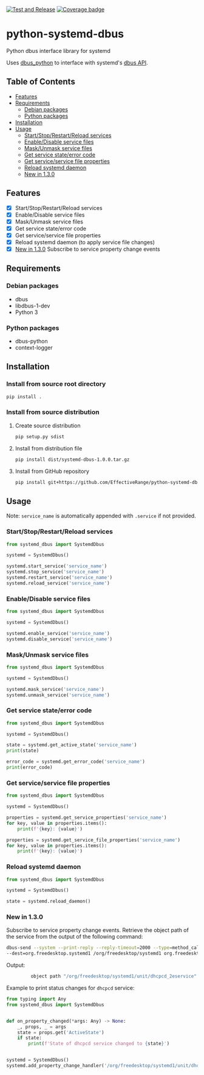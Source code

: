 
[![Test and Release](https://github.com/EffectiveRange/python-systemd-dbus/actions/workflows/test_and_release.yml/badge.svg)](https://github.com/EffectiveRange/python-systemd-dbus/actions/workflows/test_and_release.yml)
[![Coverage badge](https://img.shields.io/endpoint?url=https://raw.githubusercontent.com/EffectiveRange/python-systemd-dbus/python-coverage-comment-action-data/endpoint.json)](https://htmlpreview.github.io/?https://github.com/EffectiveRange/python-systemd-dbus/blob/python-coverage-comment-action-data/htmlcov/index.html)

# python-systemd-dbus

Python dbus interface library for systemd

Uses [dbus_python](https://dbus.freedesktop.org/doc/dbus-python/) to interface with
systemd's [dbus API](https://www.freedesktop.org/software/systemd/man/latest/org.freedesktop.systemd1.html).

## Table of Contents

- [Features](#features)
- [Requirements](#requirements)
    - [Debian packages](#debian-packages)
    - [Python packages](#python-packages)
- [Installation](#installation)
- [Usage](#usage)
    - [Start/Stop/Restart/Reload services](#startstoprestartreload-services)
    - [Enable/Disable service files](#enabledisable-service-files)
    - [Mask/Unmask service files](#maskunmask-service-files)
    - [Get service state/error code](#get-service-stateerror-code)
    - [Get service/service file properties](#get-serviceservice-file-properties)
    - [Reload systemd daemon](#reload-systemd-daemon)
    - [New in 1.3.0](#new-in-130)

## Features

- [x] Start/Stop/Restart/Reload services
- [x] Enable/Disable service files
- [x] Mask/Unmask service files
- [x] Get service state/error code
- [x] Get service/service file properties
- [x] Reload systemd daemon (to apply service file changes)
- [x] [New in 1.3.0](#new-in-130) Subscribe to service property change events

## Requirements

### Debian packages

- dbus
- libdbus-1-dev
- Python 3

### Python packages

- dbus-python
- context-logger

## Installation

### Install from source root directory

```bash
pip install .
```

### Install from source distribution

1. Create source distribution
    ```bash
    pip setup.py sdist
    ```

2. Install from distribution file
    ```bash
    pip install dist/systemd-dbus-1.0.0.tar.gz
    ```

3. Install from GitHub repository
    ```bash
    pip install git+https://github.com/EffectiveRange/python-systemd-dbus.git@latest
    ```

## Usage

Note: `service_name` is automatically appended with `.service` if not provided.

### Start/Stop/Restart/Reload services

```python
from systemd_dbus import SystemdDbus

systemd = SystemdDbus()

systemd.start_service('service_name')
systemd.stop_service('service_name')
systemd.restart_service('service_name')
systemd.reload_service('service_name')
```

### Enable/Disable service files

```python
from systemd_dbus import SystemdDbus

systemd = SystemdDbus()

systemd.enable_service('service_name')
systemd.disable_service('service_name')
```

### Mask/Unmask service files

```python
from systemd_dbus import SystemdDbus

systemd = SystemdDbus()

systemd.mask_service('service_name')
systemd.unmask_service('service_name')
```

### Get service state/error code

```python
from systemd_dbus import SystemdDbus

systemd = SystemdDbus()

state = systemd.get_active_state('service_name')
print(state)

error_code = systemd.get_error_code('service_name')
print(error_code)
```

### Get service/service file properties

```python
from systemd_dbus import SystemdDbus

systemd = SystemdDbus()

properties = systemd.get_service_properties('service_name')
for key, value in properties.items():
    print(f'{key}: {value}')

properties = systemd.get_service_file_properties('service_name')
for key, value in properties.items():
    print(f'{key}: {value}')
```

### Reload systemd daemon

```python
from systemd_dbus import SystemdDbus

systemd = SystemdDbus()

state = systemd.reload_daemon()
```

### New in 1.3.0

Subscribe to service property change events.
Retrieve the object path of the service from the output of the following command:

```bash
dbus-send --system --print-reply --reply-timeout=2000 --type=method_call \
--dest=org.freedesktop.systemd1 /org/freedesktop/systemd1 org.freedesktop.systemd1.Manager.ListUnits | grep dhcpcd_
```

Output:

```bash
         object path "/org/freedesktop/systemd1/unit/dhcpcd_2eservice"
```

Example to print status changes for `dhcpcd` service:

```python
from typing import Any
from systemd_dbus import SystemdDbus


def on_property_changed(*args: Any) -> None:
    _, props, _ = args
    state = props.get('ActiveState')
    if state:
        print(f'State of dhcpcd service changed to {state}')


systemd = SystemdDbus()
systemd.add_property_change_handler('/org/freedesktop/systemd1/unit/dhcpcd_2eservice', on_property_changed)
```
